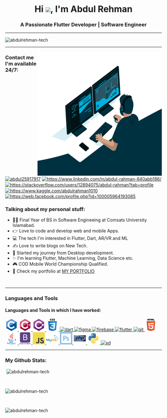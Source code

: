 <h1 align="center">Hi <img src="https://media.giphy.com/media/hvRJCLFzcasrR4ia7z/giphy.gif" width="25px">, I'm Abdul Rehman</h1>
<h3 align="center">A Passionate Flutter Developer | Software Engineer</h3>
<hr>
<p align="left"> <img src="https://komarev.com/ghpvc/?username=abdulrehman-tech&label=Profile%20views&color=0e75b6&style=flat" alt="abdulrehman-tech" /> </p>
<hr>
<img align="right" alt="GIF" src="code.gif" width="400" height="400" />

<h3 align="left">Contact me I'm available 24/7:</h3>
<p align="left">
<a href="https://twitter.com/rockxabdul101" target="blank"><img align="center" src="https://raw.githubusercontent.com/rahuldkjain/github-profile-readme-generator/master/src/images/icons/Social/twitter.svg" alt="abdul25917917" height="30" width="40" /></a>
<a href="https://linkedin.com/in/https://www.linkedin.com/in/abdul-rahman-840abb186/" target="blank"><img align="center" src="https://raw.githubusercontent.com/rahuldkjain/github-profile-readme-generator/master/src/images/icons/Social/linked-in-alt.svg" alt="https://www.linkedin.com/in/abdul-rahman-840abb186/" height="30" width="40" /></a>
<a href="https://stackoverflow.com/users/https://stackoverflow.com/users/12894075/abdul-rahman?tab=profile" target="blank"><img align="center" src="https://raw.githubusercontent.com/rahuldkjain/github-profile-readme-generator/master/src/images/icons/Social/stack-overflow.svg" alt="https://stackoverflow.com/users/12894075/abdul-rahman?tab=profile" height="30" width="40" /></a>
<a href="https://kaggle.com/https://www.kaggle.com/abdulrahman1010" target="blank"><img align="center" src="https://raw.githubusercontent.com/rahuldkjain/github-profile-readme-generator/master/src/images/icons/Social/kaggle.svg" alt="https://www.kaggle.com/abdulrahman1010" height="30" width="40" /></a>
<a href="https://fb.com/https://web.facebook.com/profile.php?id=100005964193085" target="blank"><img align="center" src="https://raw.githubusercontent.com/rahuldkjain/github-profile-readme-generator/master/src/images/icons/Social/facebook.svg" alt="https://web.facebook.com/profile.php?id=100005964193085" height="30" width="40" /></a>
</p>
<h3>Talking about my personal stuff:</h3>

- 🙋‍♂️ Final Year of BS in Software Engineeing at Comsats University Islamabad.
- 👉 Love to code and develop web and mobile Apps.
- 💻 The tech I'm interested in Flutter, Dart, AR/VR and ML
- ✍ Love to write blogs on New Tech.
- 📱 Started my journey from Desktop development.
- ✨ I'm learning Flutter, Machine Learning, Data Science etc.
- 🎮 COD Mobile World Championship Qualified.
- 📄 Check my portfolio at <a href="https://abdul-portfolio-b9c2sf.vertex360.co/">MY PORTFOLIO</a>
<br>
<hr>
<h3 align="left">Languages and Tools</h3>
<h4 align="left">Languages and Tools in which I have worked:</h4>
<p align="left"> 
<a href="https://www.cprogramming.com/" target="_blank"> <img src="https://raw.githubusercontent.com/devicons/devicon/master/icons/c/c-original.svg" alt="c" width="40" height="40"/> </a> 
<a href="https://www.w3schools.com/cpp/" target="_blank"> <img src="https://raw.githubusercontent.com/devicons/devicon/master/icons/cplusplus/cplusplus-original.svg" alt="cplusplus" width="40" height="40"/> </a> 
<a href="https://www.w3schools.com/cs/" target="_blank"> <img src="https://raw.githubusercontent.com/devicons/devicon/master/icons/csharp/csharp-original.svg" alt="csharp" width="40" height="40"/> </a> 
<a href="https://www.w3schools.com/css/" target="_blank"> <img src="https://raw.githubusercontent.com/devicons/devicon/master/icons/css3/css3-original-wordmark.svg" alt="css3" width="40" height="40"/> </a> 
<a href="https://dart.dev" target="_blank"> <img src="https://www.vectorlogo.zone/logos/dartlang/dartlang-icon.svg" alt="dart" width="40" height="40"/> </a> 
<a href="https://www.figma.com/" target="_blank"> <img src="https://www.vectorlogo.zone/logos/figma/figma-icon.svg" alt="figma" width="40" height="40"/> </a> 
<a href="https://firebase.google.com/" target="_blank"> <img src="https://www.vectorlogo.zone/logos/firebase/firebase-icon.svg" alt="firebase" width="40" height="40"/> </a> 
<a href="https://flutter.dev" target="_blank"> <img src="https://www.vectorlogo.zone/logos/flutterio/flutterio-icon.svg" alt="flutter" width="40" height="40"/> </a> <a href="https://git-scm.com/" target="_blank"> <img src="https://www.vectorlogo.zone/logos/git-scm/git-scm-icon.svg" alt="git" width="40" height="40"/> </a> 
<a href="https://www.w3.org/html/" target="_blank"> <img src="https://raw.githubusercontent.com/devicons/devicon/master/icons/html5/html5-original-wordmark.svg" alt="html5" width="40" height="40"/> </a>
<a href="https://www.java.com" target="_blank"> <img src="https://raw.githubusercontent.com/devicons/devicon/master/icons/java/java-original.svg" alt="java" width="40" height="40"/> </a> 
<a href="https://getbootstrap.com" target="_blank"> <img src="https://raw.githubusercontent.com/devicons/devicon/master/icons/bootstrap/bootstrap-plain-wordmark.svg" alt="bootstrap" width="40" height="40"/> </a> 
<a href="https://developer.mozilla.org/en-US/docs/Web/JavaScript" target="_blank"> <img src="https://raw.githubusercontent.com/devicons/devicon/master/icons/javascript/javascript-original.svg" alt="javascript" width="40" height="40"/> </a> 
<a href="https://www.mysql.com/" target="_blank"> <img src="https://raw.githubusercontent.com/devicons/devicon/master/icons/mysql/mysql-original-wordmark.svg" alt="mysql" width="40" height="40"/> </a> 
<a href="https://www.photoshop.com/en" target="_blank"> <img src="https://raw.githubusercontent.com/devicons/devicon/master/icons/photoshop/photoshop-line.svg" alt="photoshop" width="40" height="40"/> </a> 
<a href="https://www.php.net" target="_blank"> <img src="https://raw.githubusercontent.com/devicons/devicon/master/icons/php/php-original.svg" alt="php" width="40" height="40"/> </a> 
<a href="https://www.python.org" target="_blank"> <img src="https://raw.githubusercontent.com/devicons/devicon/master/icons/python/python-original.svg" alt="python" width="40" height="40"/> </a> 
<a href="https://www.adobe.com/products/xd.html" target="_blank"> <img src="https://cdn.worldvectorlogo.com/logos/adobe-xd.svg" alt="xd" width="40" height="40"/> </a> </p>

<hr>
<h3 align="left">My Github Stats:</h3>
<p>&nbsp;<img align="center" src="https://github-readme-stats.vercel.app/api?username=abdulrehman-tech&show_icons=true&locale=en" alt="abdulrehman-tech" /></p>
<br>
<p><img align="center" src="https://github-readme-streak-stats.herokuapp.com/?user=abdulrehman-tech&" alt="abdulrehman-tech" /></p>
<br>
<p><img align="left" src="https://github-readme-stats.vercel.app/api/top-langs?username=abdulrehman-tech&show_icons=true&locale=en&layout=compact" alt="abdulrehman-tech" /></p>
<br>

